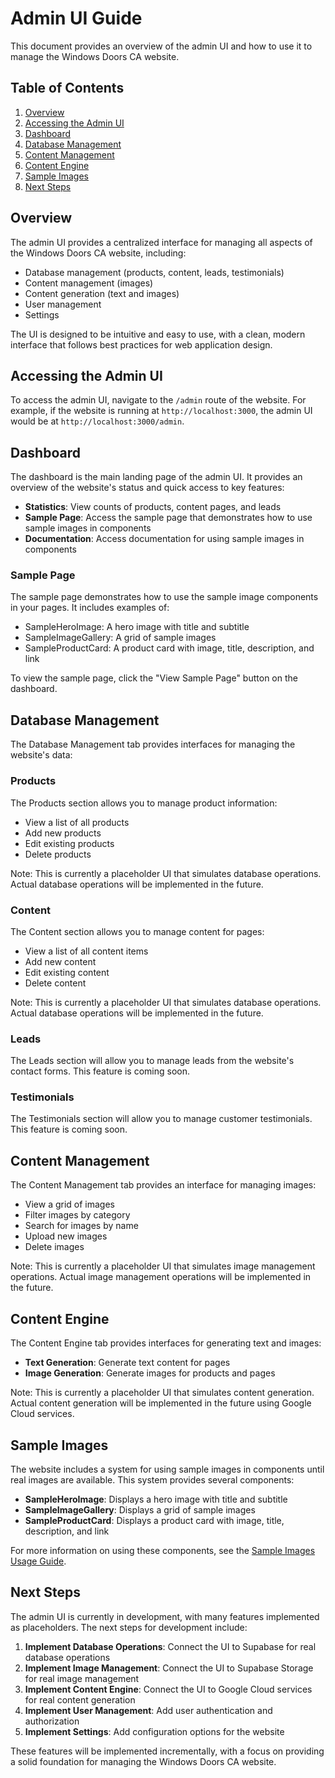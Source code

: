 # Admin UI Guide

This document provides an overview of the admin UI and how to use it to manage the Windows Doors CA website.

## Table of Contents

1. [Overview](#overview)
2. [Accessing the Admin UI](#accessing-the-admin-ui)
3. [Dashboard](#dashboard)
4. [Database Management](#database-management)
5. [Content Management](#content-management)
6. [Content Engine](#content-engine)
7. [Sample Images](#sample-images)
8. [Next Steps](#next-steps)

## Overview

The admin UI provides a centralized interface for managing all aspects of the Windows Doors CA website, including:

- Database management (products, content, leads, testimonials)
- Content management (images)
- Content generation (text and images)
- User management
- Settings

The UI is designed to be intuitive and easy to use, with a clean, modern interface that follows best practices for web application design.

## Accessing the Admin UI

To access the admin UI, navigate to the `/admin` route of the website. For example, if the website is running at `http://localhost:3000`, the admin UI would be at `http://localhost:3000/admin`.

## Dashboard

The dashboard is the main landing page of the admin UI. It provides an overview of the website's status and quick access to key features:

- **Statistics**: View counts of products, content pages, and leads
- **Sample Page**: Access the sample page that demonstrates how to use sample images in components
- **Documentation**: Access documentation for using sample images in components

### Sample Page

The sample page demonstrates how to use the sample image components in your pages. It includes examples of:

- SampleHeroImage: A hero image with title and subtitle
- SampleImageGallery: A grid of sample images
- SampleProductCard: A product card with image, title, description, and link

To view the sample page, click the "View Sample Page" button on the dashboard.

## Database Management

The Database Management tab provides interfaces for managing the website's data:

### Products

The Products section allows you to manage product information:

- View a list of all products
- Add new products
- Edit existing products
- Delete products

Note: This is currently a placeholder UI that simulates database operations. Actual database operations will be implemented in the future.

### Content

The Content section allows you to manage content for pages:

- View a list of all content items
- Add new content
- Edit existing content
- Delete content

Note: This is currently a placeholder UI that simulates database operations. Actual database operations will be implemented in the future.

### Leads

The Leads section will allow you to manage leads from the website's contact forms. This feature is coming soon.

### Testimonials

The Testimonials section will allow you to manage customer testimonials. This feature is coming soon.

## Content Management

The Content Management tab provides an interface for managing images:

- View a grid of images
- Filter images by category
- Search for images by name
- Upload new images
- Delete images

Note: This is currently a placeholder UI that simulates image management operations. Actual image management operations will be implemented in the future.

## Content Engine

The Content Engine tab provides interfaces for generating text and images:

- **Text Generation**: Generate text content for pages
- **Image Generation**: Generate images for products and pages

Note: This is currently a placeholder UI that simulates content generation. Actual content generation will be implemented in the future using Google Cloud services.

## Sample Images

The website includes a system for using sample images in components until real images are available. This system provides several components:

- **SampleHeroImage**: Displays a hero image with title and subtitle
- **SampleImageGallery**: Displays a grid of sample images
- **SampleProductCard**: Displays a product card with image, title, description, and link

For more information on using these components, see the [Sample Images Usage Guide](../sample-images/sample-images-usage.md).

## Next Steps

The admin UI is currently in development, with many features implemented as placeholders. The next steps for development include:

1. **Implement Database Operations**: Connect the UI to Supabase for real database operations
2. **Implement Image Management**: Connect the UI to Supabase Storage for real image management
3. **Implement Content Engine**: Connect the UI to Google Cloud services for real content generation
4. **Implement User Management**: Add user authentication and authorization
5. **Implement Settings**: Add configuration options for the website

These features will be implemented incrementally, with a focus on providing a solid foundation for managing the Windows Doors CA website.
